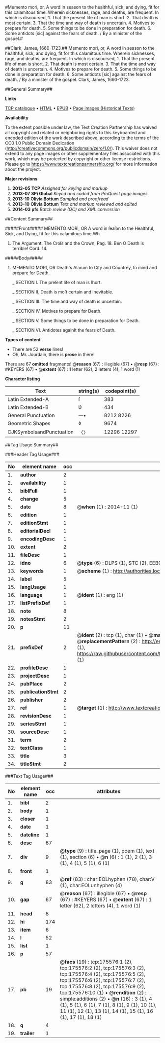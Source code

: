 #Memento mori, or, A word in season to the healthful, sick, and dying, fit for this calamitous time. Wherein sicknesses, rage, and deaths, are frequent. In which is discoursed, 1. That the present life of man is short. 2. That death is most certain. 3. That the time and way of death is uncertain. 4. Motives to prepare for death. 5. Some things to be done in preparation for death. 6. Some antidots [sic] against the fears of death. / By a minister of the gospel.#

##Clark, James, 1660-1723.##
Memento mori, or, A word in season to the healthful, sick, and dying, fit for this calamitous time. Wherein sicknesses, rage, and deaths, are frequent. In which is discoursed, 1. That the present life of man is short. 2. That death is most certain. 3. That the time and way of death is uncertain. 4. Motives to prepare for death. 5. Some things to be done in preparation for death. 6. Some antidots [sic] against the fears of death. / By a minister of the gospel.
Clark, James, 1660-1723.

##General Summary##

**Links**

[TCP catalogue](http://www.ota.ox.ac.uk/tcp/)  • 
[HTML](http://tei.it.ox.ac.uk/tcp/Texts-HTML/free/B02/B02221.html)  • 
[EPUB](http://tei.it.ox.ac.uk/tcp/Texts-EPUB/free/B02/B02221.epub) • 
[Page images (Historical Texts)](https://historicaltexts.jisc.ac.uk/eebo-52211757e)

**Availability**

To the extent possible under law, the Text Creation Partnership has waived all copyright and related or neighboring rights to this keyboarded and encoded edition of the work described above, according to the terms of the CC0 1.0 Public Domain Dedication (http://creativecommons.org/publicdomain/zero/1.0/). This waiver does not extend to any page images or other supplementary files associated with this work, which may be protected by copyright or other license restrictions. Please go to https://www.textcreationpartnership.org/ for more information about the project.

**Major revisions**

1. __2013-05__ __TCP__ *Assigned for keying and markup*
1. __2013-07__ __SPi Global__ *Keyed and coded from ProQuest page images*
1. __2013-10__ __Olivia Bottum__ *Sampled and proofread*
1. __2013-10__ __Olivia Bottum__ *Text and markup reviewed and edited*
1. __2014-03__ __pfs__ *Batch review (QC) and XML conversion*

##Content Summary##

#####Front#####
MEMENTO MORI, OR A word in ſeaſon to the Healthful, Sick, and Dying, fit for this calamitous time.Wh
1. The Argument. The Croſs and the Crown, Pag. 18. Ben O Death is terrible! Cord. 14.

#####Body#####

1. MEMENTO MORI, OR Death's Alarum to City and Countrey, to mind and prepare for Death.

    _ SECTION I. The preſent life of man is ſhort.

    _ SECTION II. Death is moſt certain and inevitable.

    _ SECTION III. The time and way of death is uncertain.

    _ SECTION IV. Motives to prepare for Death.

    _ SECTION V. Some things to be done in preparation for Death.

    _ SECTION VI. Antidotes againſt the fears of Death.

**Types of content**

  * There are 52 **verse** lines!
  * Oh, Mr. Jourdain, there is **prose** in there!

There are 67 **omitted** fragments! 
 @__reason__ (67) : illegible (67)  •  @__resp__ (67) : #KEYERS (67)  •  @__extent__ (67) : 1 letter (62), 2 letters (4), 1 word (1)

**Character listing**


|Text|string(s)|codepoint(s)|
|---|---|---|
|Latin Extended-A|ſ|383|
|Latin Extended-B|Ʋ|434|
|General Punctuation|—•|8212 8226|
|Geometric Shapes|◊|9674|
|CJKSymbolsandPunctuation|〈〉|12296 12297|

##Tag Usage Summary##

###Header Tag Usage###

|No|element name|occ|attributes|
|---|---|---|---|
|1.|__author__|2||
|2.|__availability__|1||
|3.|__biblFull__|1||
|4.|__change__|5||
|5.|__date__|8| @__when__ (1) : 2014-11 (1)|
|6.|__edition__|1||
|7.|__editionStmt__|1||
|8.|__editorialDecl__|1||
|9.|__encodingDesc__|1||
|10.|__extent__|2||
|11.|__fileDesc__|1||
|12.|__idno__|6| @__type__ (6) : DLPS (1), STC (2), EEBO-CITATION (1), OCLC (1), VID (1)|
|13.|__keywords__|1| @__scheme__ (1) : http://authorities.loc.gov/ (1)|
|14.|__label__|5||
|15.|__langUsage__|1||
|16.|__language__|1| @__ident__ (1) : eng (1)|
|17.|__listPrefixDef__|1||
|18.|__note__|8||
|19.|__notesStmt__|2||
|20.|__p__|11||
|21.|__prefixDef__|2| @__ident__ (2) : tcp (1), char (1)  •  @__matchPattern__ (2) : ([0-9\-]+):([0-9IVX]+) (1), (.+) (1)  •  @__replacementPattern__ (2) : http://eebo.chadwyck.com/downloadtiff?vid=$1&page=$2 (1), https://raw.githubusercontent.com/textcreationpartnership/Texts/master/tcpchars.xml#$1 (1)|
|22.|__profileDesc__|1||
|23.|__projectDesc__|1||
|24.|__pubPlace__|2||
|25.|__publicationStmt__|2||
|26.|__publisher__|2||
|27.|__ref__|1| @__target__ (1) : http://www.textcreationpartnership.org/docs/. (1)|
|28.|__revisionDesc__|1||
|29.|__seriesStmt__|1||
|30.|__sourceDesc__|1||
|31.|__term__|2||
|32.|__textClass__|1||
|33.|__title__|3||
|34.|__titleStmt__|2||


###Text Tag Usage###

|No|element name|occ|attributes|
|---|---|---|---|
|1.|__bibl__|2||
|2.|__body__|1||
|3.|__closer__|1||
|4.|__date__|1||
|5.|__dateline__|1||
|6.|__desc__|67||
|7.|__div__|9| @__type__ (9) : title_page (1), poem (1), text (1), section (6)  •  @__n__ (6) : 1 (1), 2 (1), 3 (1), 4 (1), 5 (1), 6 (1)|
|8.|__front__|1||
|9.|__g__|83| @__ref__ (83) : char:EOLhyphen (78), char:V (1), char:EOLunhyphen (4)|
|10.|__gap__|67| @__reason__ (67) : illegible (67)  •  @__resp__ (67) : #KEYERS (67)  •  @__extent__ (67) : 1 letter (62), 2 letters (4), 1 word (1)|
|11.|__head__|8||
|12.|__hi__|174||
|13.|__item__|6||
|14.|__l__|52||
|15.|__list__|1||
|16.|__p__|57||
|17.|__pb__|19| @__facs__ (19) : tcp:175576:1 (2), tcp:175576:2 (2), tcp:175576:3 (2), tcp:175576:4 (2), tcp:175576:5 (2), tcp:175576:6 (2), tcp:175576:7 (2), tcp:175576:8 (2), tcp:175576:9 (2), tcp:175576:10 (1)  •  @__rendition__ (2) : simple:additions (2)  •  @__n__ (16) : 3 (1), 4 (1), 5 (1), 6 (1), 7 (1), 8 (1), 9 (1), 10 (1), 11 (1), 12 (1), 13 (1), 14 (1), 15 (1), 16 (1), 17 (1), 18 (1)|
|18.|__q__|4||
|19.|__trailer__|1||
